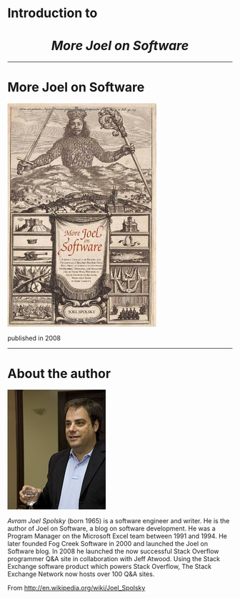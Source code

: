 # Introduction to 

# <center> *More Joel on Software*</center>

---

# More Joel on Software

![](../pic/More_Joel_on_Software.jpg)

published in 2008

---



# About the author

![](../pic/Joel_spolsky.jpg)


*Avram Joel Spolsky* (born 1965) is a software engineer and writer. He is the author of Joel on Software, a blog on software development. He was a Program Manager on the Microsoft Excel team between 1991 and 1994. He later founded Fog Creek Software in 2000 and launched the Joel on Software blog. In 2008 he launched the now successful Stack Overflow programmer Q&A site in collaboration with Jeff Atwood. Using the Stack Exchange software product which powers Stack Overflow, The Stack Exchange Network now hosts over 100 Q&A sites.


From <http://en.wikipedia.org/wiki/Joel_Spolsky>
